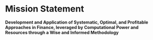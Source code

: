 
# Mission Statement

**Development and Application of Systematic, Optimal, and Profitable Approaches in Finance, leveraged by Computational Power and Resources through a Wise and Informed Methodology**

<!-- check here! https://www.spacex.com/mission/ -->
